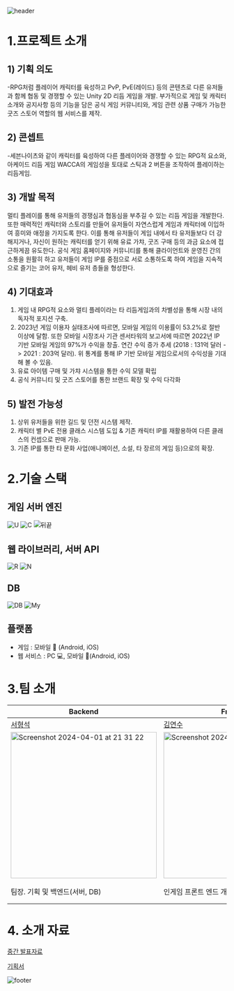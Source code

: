 ![header](https://capsule-render.vercel.app/api?text=Welcometo리드머)

# 1.프로젝트 소개 

## 1) 기획 의도
-RPG처럼 플레이어 캐릭터를 육성하고 PvP, PvE(레이드) 등의 콘텐츠로 다른 유저들과 함께 협동 및 경쟁할 수 있는 Unity 2D 리듬 게임을 개발.
부가적으로 게임 및 캐릭터 소개와 공지사항 등의 기능을 담은 공식 게임 커뮤니티와, 게임 관련 상품 구매가 가능한 굿즈 스토어 역할의 웹 서비스를 제작.

## 2) 콘셉트
-세븐나이츠와 같이 캐릭터를 육성하여 다른 플레이어와 경쟁할 수 있는 RPG적 요소와, 아케이드 리듬 게임 WACCA의 게임성을 토대로 스틱과 2 버튼을 조작하여 플레이하는 리듬게임.

## 3) 개발 목적
멀티 플레이를 통해 유저들의 경쟁심과 협동심을 부추길 수 있는 리듬 게임을 개발한다. 또한 매력적인 캐릭터와 스토리를 만들어 유저들이 자연스럽게 게임과 캐릭터에 이입하여 흥미와 애정을 가지도록 한다. 이를 통해 유저들이 게임 내에서 타 유저들보다 더 강해지거나, 자신이 원하는 캐릭터를 얻기 위해 유료 가챠, 굿즈 구매 등의 과금 요소에 접근하게끔 유도한다. 공식 게임 홈페이지와 커뮤니티를 통해 클라이언트와 운영진 간의 소통을 원활히 하고 유저들이 게임 IP를 중점으로 서로 소통하도록 하여 게임을 지속적으로 즐기는 코어 유저, 헤비 유저 층들을 형성한다.

## 4) 기대효과
1) 게임 내 RPG적 요소와 멀티 플레이라는 타 리듬게임과의 차별성을 통해 시장 내의 독자적 포지션 구축.
2) 2023년 게임 이용자 실태조사에 따르면, 모바일 게임의 이용률이 53.2%로 절반 이상에 달함. 또한 모바일 시장조사 기관 센서타워의 보고서에 따르면 2022년 IP 기반 모바일 게임의 97%가 수익을 창출. 연간 수익 증가 추세 (2018 : 131억 달러 -> 2021 : 203억 달러). 위 통계를 통해 IP 기반 모바일 게임으로서의 수익성을 기대해 볼 수 있음.
3) 유료 아이템 구매 및 가챠 시스템을 통한 수익 모델 확립
4) 공식 커뮤니티 및 굿즈 스토어를 통한 브랜드 확장 및 수익 다각화

## 5) 발전 가능성
1) 상위 유저들을 위한 길드 및 던전 시스템 제작.
2) 캐릭터 별 PvE 전용 클래스 시스템 도입 & 기존 캐릭터 IP를 재활용하여 다른 클래스의 컨셉으로 판매 가능.
3) 기존 IP를 통한 타 문화 사업(애니메이션, 소설, 타 장르의 게임 등)으로의 확장.

# 2.기술 스택

## 게임 서버 엔진 
![U](https://img.shields.io/badge/Unity-100000?style=for-the-badge&logo=unity&logoColor=white) ![C](https://img.shields.io/badge/C%23-239120?style=for-the-badge&logo=c-sharp&logoColor=white) ![뒤끝](https://img.shields.io/badge/뒤끝-100000?style=for-the-badge&logoColor=white)

## 웹 라이브러리, 서버 API
![R](https://img.shields.io/badge/React-20232A?style=for-the-badge&logo=react&logoColor=61DAFB)
![N](https://img.shields.io/badge/Node.js-43853D?style=for-the-badge&logo=node.js&logoColor=white)

## DB
![DB](https://img.shields.io/badge/MariaDB-003545?style=flat-square&logo=mariaDB&logoColor=white)
![My](https://img.shields.io/badge/MySQL-4479A1?style=flat-square&logo=MySQL&logoColor=white)

## 플랫폼
-	게임 : 모바일 :iphone: (Android, iOS)
- 웹 서비스 : PC :computer:, 모바일 :iphone:(Android, iOS)

# 3.팀 소개

|Backend|Frontend|Frontend|Frontend|Frontend|
|------|---|---|---|---|
|[서형석](https://github.com/ming0223)|[김연수](https://github.com/yoens/capstone-2024-42)|[임민욱](https://github.com/analogman27/capstone-2024-42)|[최민혁](https://github.com/alsgur3480)|[간솝드](https://github.com/Sumi037/Sumi037.github.io)|
|<img width="335" alt="Screenshot 2024-04-01 at 21 31 22" src="https://github.com/kookmin-sw/capstone-2024-42/assets/96248281/b848f9b1-ed2f-470e-b43c-d6fce0e756cf">|<img width="335" alt="Screenshot 2024-04-01 at 21 31 22" src="https://github.com/kookmin-sw/capstone-2024-42/assets/96248281/6f01a715-0dd9-4d36-bb73-b3e5cd1e50f0">|<img width="335" alt="Screenshot 2024-04-01 at 21 31 22" src="https://github.com/kookmin-sw/capstone-2024-42/assets/96248281/dd8543e4-ed30-4c2a-891e-7bd56db62ce3">|<img width="335" alt="Screenshot 2024-04-01 at 21 31 22" src="https://github.com/kookmin-sw/capstone-2024-42/assets/96248281/973b5b8b-8f50-4849-a143-c1b6e8529b2f">|<img width="335" alt="Screenshot 2024-04-01 at 21 31 22" src="https://github.com/kookmin-sw/capstone-2024-42/assets/96248281/223a49f1-3563-4deb-9b54-3d79f4757a15">|
|팀장. 기획 및 백엔드(서버, DB)|인게임 프론트 엔드 개발 (주요 인게임 기능)|게임 내 사운드, 섭외, PPT, 웹 프론트 엔드 프로그래밍|인게임 프론트 엔드 개발 (UX/UI)|홍보, 웹 디자인 및 프론트 엔드 프로그래밍|


# 4. 소개 자료 
[중간 발표자료](https://drive.google.com/file/d/18gCFVOvwCZVjzrzKr5FOXKwKa723MO-0/view?usp=drive_link)

[기획서](https://drive.google.com/file/d/1pPobxG6_mW5FWjyTf-PtPU_B351k3hOa/view?usp=drive_link)

![footer](https://capsule-render.vercel.app/api?section=footer)
